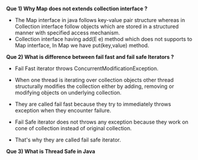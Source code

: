 **Que 1) Why Map does not extends collection interface ?**
- The Map interface in java follows key-value pair structure whereas in Collection interface follow objects which are stored in a structured manner with specified access mechanism.
- Collection interface having add(E e) method which does not supports to Map interface, In Map we have put(key,value) method.

**Que 2) What is difference between fail fast and fail safe Iterators ?**
- Fail Fast iterator throws ConcurrentModificationException.
- When one thread is iterating over collection objects other thread structurally modifies the collection either by adding, removing or modifying objects on underlying collection.
- They are called fail fast because they try to immediately throws exception when they encounter failure.

- Fail Safe iterator does not throws any exception because they work on cone of collection instead of original collection.
- That's why they are called fail safe iterator.

**Que 3) What is Thread Safe in Java**